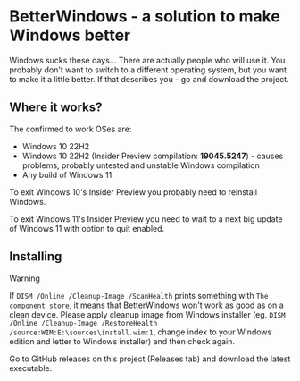 # BetterWindows - a solution to make Windows better

Windows sucks these days... There are actually people who will use it. You probably don't want to switch to a different operating system, but you want to make it a little better. If that describes you - go and download the project.

## Where it works?

The confirmed to work OSes are:

- Windows 10 22H2 
- Windows 10 22H2 (Insider Preview compilation: **19045.5247**) - causes problems, probably untested and unstable Windows compilation
- Any build of Windows 11

To exit Windows 10's Insider Preview you probably need to reinstall Windows.

To exit Windows 11's Insider Preview you need to wait to a next big update of Windows 11 with option to quit enabled.

## Installing

> [!WARNING]
> If `DISM /Online /Cleanup-Image /ScanHealth` prints something with `The component store`, it means that BetterWindows won't work as good as on a clean device. Please apply cleanup image from Windows installer (eg. `DISM /Online /Cleanup-Image /RestoreHealth /source:WIM:E:\sources\install.wim:1`, change index to your Windows edition and letter to Windows installer) and then check again.

Go to GitHub releases on this project (Releases tab) and download the latest executable.